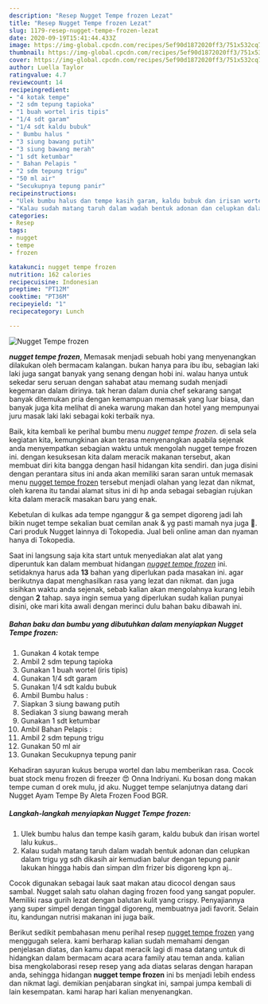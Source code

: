 ```yaml
---
description: "Resep Nugget Tempe frozen Lezat"
title: "Resep Nugget Tempe frozen Lezat"
slug: 1179-resep-nugget-tempe-frozen-lezat
date: 2020-09-19T15:41:44.433Z
image: https://img-global.cpcdn.com/recipes/5ef90d1872020ff3/751x532cq70/nugget-tempe-frozen-foto-resep-utama.jpg
thumbnail: https://img-global.cpcdn.com/recipes/5ef90d1872020ff3/751x532cq70/nugget-tempe-frozen-foto-resep-utama.jpg
cover: https://img-global.cpcdn.com/recipes/5ef90d1872020ff3/751x532cq70/nugget-tempe-frozen-foto-resep-utama.jpg
author: Luella Taylor
ratingvalue: 4.7
reviewcount: 14
recipeingredient:
- "4 kotak tempe"
- "2 sdm tepung tapioka"
- "1 buah wortel iris tipis"
- "1/4 sdt garam"
- "1/4 sdt kaldu bubuk"
- " Bumbu halus "
- "3 siung bawang putih"
- "3 siung bawang merah"
- "1 sdt ketumbar"
- " Bahan Pelapis "
- "2 sdm tepung trigu"
- "50 ml air"
- "Secukupnya tepung panir"
recipeinstructions:
- "Ulek bumbu halus dan tempe kasih garam, kaldu bubuk dan irisan wortel lalu kukus.."
- "Kalau sudah matang taruh dalam wadah bentuk adonan dan celupkan dalam trigu yg sdh dikasih air kemudian balur dengan tepung panir lakukan hingga habis dan simpan dlm frizer bis digoreng kpn aj.."
categories:
- Resep
tags:
- nugget
- tempe
- frozen

katakunci: nugget tempe frozen 
nutrition: 162 calories
recipecuisine: Indonesian
preptime: "PT12M"
cooktime: "PT36M"
recipeyield: "1"
recipecategory: Lunch

---
```



![Nugget Tempe frozen](https://img-global.cpcdn.com/recipes/5ef90d1872020ff3/751x532cq70/nugget-tempe-frozen-foto-resep-utama.jpg)

<b><i>nugget tempe frozen</i></b>, Memasak menjadi sebuah hobi yang menyenangkan dilakukan oleh bermacam kalangan. bukan hanya para ibu ibu, sebagian laki laki juga sangat banyak yang senang dengan hobi ini. walau hanya untuk sekedar seru seruan dengan sahabat atau memang sudah menjadi kegemaran dalam dirinya. tak heran dalam dunia chef sekarang sangat banyak ditemukan pria dengan kemampuan memasak yang luar biasa, dan banyak juga kita melihat di aneka warung makan dan hotel yang mempunyai juru masak laki laki sebagai koki terbaik nya.

Baik, kita kembali ke perihal bumbu menu <i>nugget tempe frozen</i>. di sela sela kegiatan kita, kemungkinan akan terasa menyenangkan apabila sejenak anda menyempatkan sebagian waktu untuk mengolah nugget tempe frozen ini. dengan kesuksesan kita dalam meracik makanan tersebut, akan membuat diri kita bangga dengan hasil hidangan kita sendiri. dan juga disini dengan perantara situs ini anda akan memiliki saran saran untuk memasak menu <u>nugget tempe frozen</u> tersebut menjadi olahan yang lezat dan nikmat, oleh karena itu tandai alamat situs ini di hp anda sebagai sebagian rujukan kita dalam meracik masakan baru yang enak.

Kebetulan di kulkas ada tempe nganggur &amp; ga sempet digoreng jadi lah bikin nuget tempe sekalian buat cemilan anak &amp; yg pasti mamah nya juga 🤭. Cari produk Nugget lainnya di Tokopedia. Jual beli online aman dan nyaman hanya di Tokopedia.


Saat ini langsung saja kita start untuk menyediakan alat alat yang diperuntuk kan dalam membuat hidangan <u><i>nugget tempe frozen</i></u> ini. setidaknya harus ada <b>13</b> bahan yang diperlukan pada masakan ini. agar berikutnya dapat menghasilkan rasa yang lezat dan nikmat. dan juga sisihkan waktu anda sejenak, sebab kalian akan mengolahnya kurang lebih dengan <b>2</b> tahap. saya ingin semua yang diperlukan sudah kalian punyai disini, oke mari kita awali dengan merinci dulu bahan baku dibawah ini.

<!--inarticleads1-->

##### Bahan baku dan bumbu yang dibutuhkan dalam menyiapkan Nugget Tempe frozen:

1. Gunakan 4 kotak tempe
1. Ambil 2 sdm tepung tapioka
1. Gunakan 1 buah wortel (iris tipis)
1. Gunakan 1/4 sdt garam
1. Gunakan 1/4 sdt kaldu bubuk
1. Ambil  Bumbu halus :
1. Siapkan 3 siung bawang putih
1. Sediakan 3 siung bawang merah
1. Gunakan 1 sdt ketumbar
1. Ambil  Bahan Pelapis :
1. Ambil 2 sdm tepung trigu
1. Gunakan 50 ml air
1. Gunakan Secukupnya tepung panir


Kehadiran sayuran kukus berupa wortel dan labu memberikan rasa. Cocok buat stock menu frozen di freezer 😍 Onna Indriyani. Ku bosan dong makan tempe cuman d orek mulu, jd aku. Nugget tempe selanjutnya datang dari Nugget Ayam Tempe By Aleta Frozen Food BGR. 

<!--inarticleads2-->

##### Langkah-langkah menyiapkan Nugget Tempe frozen:

1. Ulek bumbu halus dan tempe kasih garam, kaldu bubuk dan irisan wortel lalu kukus..
1. Kalau sudah matang taruh dalam wadah bentuk adonan dan celupkan dalam trigu yg sdh dikasih air kemudian balur dengan tepung panir lakukan hingga habis dan simpan dlm frizer bis digoreng kpn aj..


Cocok digunakan sebagai lauk saat makan atau dicocol dengan saus sambal. Nugget salah satu olahan daging frozen food yang sangat populer. Memiliki rasa gurih lezat dengan balutan kulit yang crispy. Penyajiannya yang super simpel dengan tinggal digoreng, membuatnya jadi favorit. Selain itu, kandungan nutrisi makanan ini juga baik. 

Berikut sedikit pembahasan menu perihal resep <u>nugget tempe frozen</u> yang menggugah selera. kami berharap kalian sudah memahami dengan penjelasan diatas, dan kamu dapat meracik lagi di masa datang untuk di hidangkan dalam bermacam acara acara family atau teman anda. kalian bisa mengkolaborasi resep resep yang ada diatas selaras dengan harapan anda, sehingga hidangan <b>nugget tempe frozen</b> ini bs menjadi lebih endess dan nikmat lagi. demikian penjabaran singkat ini, sampai jumpa kembali di lain kesempatan. kami harap hari kalian menyenangkan.
